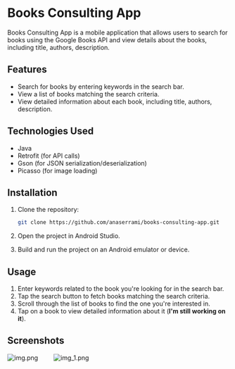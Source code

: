 # Books Consulting App

Books Consulting App is a mobile application that allows users to search for books using the Google Books API and view details about the books, including title, authors, description.

## Features

- Search for books by entering keywords in the search bar.
- View a list of books matching the search criteria.
- View detailed information about each book, including title, authors, description.

## Technologies Used

- Java
- Retrofit (for API calls)
- Gson (for JSON serialization/deserialization)
- Picasso (for image loading)

## Installation

1. Clone the repository:

   ```bash
   git clone https://github.com/anaserrami/books-consulting-app.git
    ```
2. Open the project in Android Studio.
3. Build and run the project on an Android emulator or device.

## Usage
1. Enter keywords related to the book you're looking for in the search bar.
2. Tap the search button to fetch books matching the search criteria.
3. Scroll through the list of books to find the one you're interested in.
4. Tap on a book to view detailed information about it (**I'm still working on it**).

## Screenshots

![img.png](assets/img.png) &nbsp; &nbsp; &nbsp; &nbsp; ![img_1.png](assets/img_1.png)
